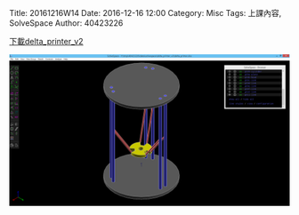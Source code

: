 Title: 20161216W14
Date: 2016-12-16 12:00
Category: Misc
Tags: 上課內容, SolveSpace
Author: 40423226

<p><a href="https://github.com/40423226/2016fallcadp_hw/raw/gh-pages/data/solvespace/delta_printer_v2.7z">下載delta_printer_v2</a></p>
<img src="../data/solvespace/delta_printer_v2/delta_printer.png" width="800" />